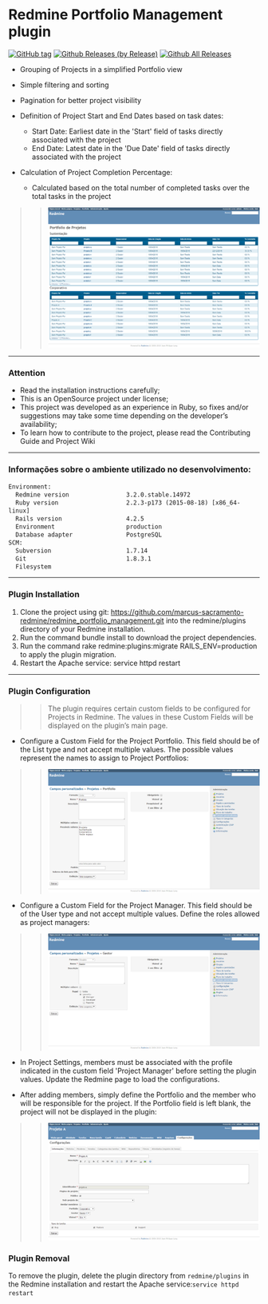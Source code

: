 # Redmine Portfolio Management plugin 
[![GitHub tag](https://img.shields.io/github/tag/marcus-sacramento-redmine/redmine_portfolio_management.svg?style=flat-square)](https://github.com/marcus-sacramento-redmine/redmine_portfolio_management/tags) [![Github Releases (by Release)](https://img.shields.io/github/downloads/marcus-sacramento-redmine/redmine_portfolio_management/v1.0.0/total.svg?style=flat-square)](https://github.com/marcus-sacramento-redmine/redmine_portfolio_management/releases) [![Github All Releases](https://img.shields.io/github/downloads/marcus-sacramento-redmine/redmine_portfolio_management/total.svg?style=flat-square)](https://github.com/marcus-sacramento-redmine/redmine_portfolio_management/releases)



* Grouping of Projects in a simplified Portfolio view
* Simple filtering and sorting
* Pagination for better project visibility
* Definition of Project Start and End Dates based on task dates:

    * Start Date: Earliest date in the 'Start' field of tasks directly associated with the project
    * End Date: Latest date in the 'Due Date' field of tasks directly associated with the project

* Calculation of Project Completion Percentage:

    * Calculated based on the total number of completed tasks over the total tasks in the project

>> ![CF_Portfolio](Portfolio_view.png)

***
### Attention

* Read the installation instructions carefully;
* This is an OpenSource project under license;
* This project was developed as an experience in Ruby, so fixes and/or suggestions may take some time depending on the developer’s availability;
* To learn how to contribute to the project, please read the Contributing Guide and Project Wiki

***

### Informações sobre o ambiente utilizado no desenvolvimento:
```
Environment:
  Redmine version                3.2.0.stable.14972
  Ruby version                   2.2.3-p173 (2015-08-18) [x86_64-linux]
  Rails version                  4.2.5
  Environment                    production
  Database adapter               PostgreSQL
SCM:
  Subversion                     1.7.14
  Git                            1.8.3.1
  Filesystem  
```

***

### Plugin Installation

1.    Clone the project using git: https://github.com/marcus-sacramento-redmine/redmine_portfolio_management.git into the redmine/plugins directory of your Redmine installation.
2.    Run the command bundle install to download the project dependencies.
3.    Run the command rake redmine:plugins:migrate RAILS_ENV=production to apply the plugin migration.
4.   Restart the Apache service: service httpd restart

***


### Plugin Configuration

>> The plugin requires certain custom fields to be configured for Projects in Redmine. The values in these Custom Fields will be displayed on the plugin’s main page.

* Configure a Custom Field for the Project Portfolio. This field should be of the List type and not accept multiple values. The possible values represent the names to assign to Project Portfolios:

>> ![CF_Portfolio](Portfolio_cf_Portfolio.png)

* Configure a Custom Field for the Project Manager. This field should be of the User type and not accept multiple values. Define the roles allowed as project managers:

>> ![CF_Portfolio](Portfolio_cf_Responsavel.png)

* In Project Settings, members must be associated with the profile indicated in the custom field 'Project Manager' before setting the plugin values. Update the Redmine page to load the configurations.

* After adding members, simply define the Portfolio and the member who will be responsible for the project. If the Portfolio field is left blank, the project will not be displayed in the plugin:

>> ![CF_Portfolio](Portfolio_project_configuration.png)



### Plugin Removal

To remove the plugin, delete the plugin directory from ```redmine/plugins``` in the Redmine installation and restart the Apache service:```service httpd restart```


